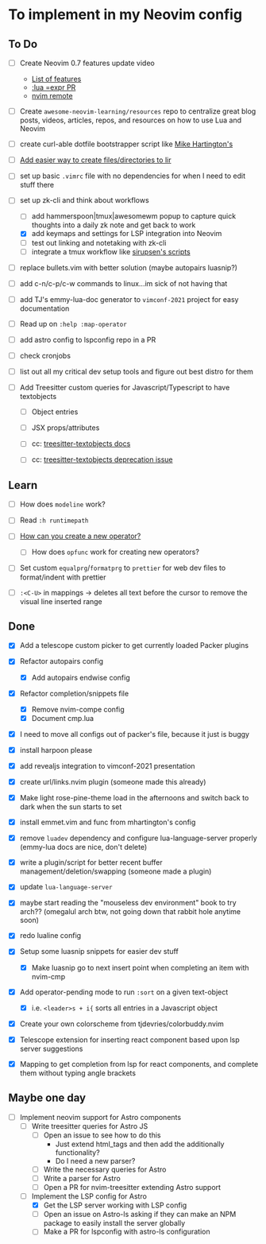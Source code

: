 # To implement in my Neovim config

## To Do

- [ ] Create Neovim 0.7 features update video
  - [List of features](https://neovim.discourse.group/t/neovim-0-7-stabilization-period-begins-today-4-2-2022/2259)
  - [:lua =expr PR](https://github.com/neovim/neovim/pull/16912)
  - [nvim remote](https://www.reddit.com/r/neovim/comments/tva95r/new_feature_nvim_remote/)

- [ ] Create `awesome-neovim-learning/resources` repo to centralize great blog posts, videos, articles, repos, and resources on how to use Lua and Neovim
- [ ] create curl-able dotfile bootstrapper script like [Mike Hartington's](https://github.com/mhartington/dotfiles/blob/main/install.sh)
- [ ] [Add easier way to create files/directories to lir](https://github.com/tamago324/lir.nvim/wiki/Custom-actions#input_newfile)
- [ ] set up basic `.vimrc` file with no dependencies for when I need to edit stuff there
- [ ] set up zk-cli and think about workflows
  - [ ] add hammerspoon|tmux|awesomewm popup to capture quick thoughts into a daily zk note and get back to work
  - [x] add keymaps and settings for LSP integration into Neovim
  - [ ] test out linking and notetaking with zk-cli
  - [ ] integrate a tmux workflow like [sirupsen's scripts](https://github.com/sirupsen/zk)

- [ ] replace bullets.vim with better solution (maybe autopairs luasnip?)
- [ ] add c-n/c-p/c-w commands to linux...im sick of not having that
- [ ] add TJ's emmy-lua-doc generator to `vimconf-2021` project for easy documentation
- [ ] Read up on `:help :map-operator`
- [ ] add astro config to lspconfig repo in a PR
- [ ] check cronjobs
- [ ] list out all my critical dev setup tools and figure out best distro for them

- [ ] Add Treesitter custom queries for Javascript/Typescript to have textobjects
  - [ ] Object entries
  - [ ] JSX props/attributes
  - [ ] cc: [treesitter-textobjects docs](https://github.com/nvim-treesitter/nvim-treesitter-textobjects/blob/master/README.md#built-in-textobjects)
  - [ ] cc: [treesitter-textobjects deprecation issue](https://github.com/nvim-treesitter/nvim-treesitter-textobjects/issues/65#issuecomment-873426234)



## Learn

- [ ] How does `modeline` work?
- [ ] Read `:h runtimepath`
- [ ] [How can you create a new operator?](https://stackoverflow.com/questions/8994276/how-to-define-a-new-vim-operator-with-a-parameter#8998136)
  - [ ] How does `opfunc` work for creating new operators?
- [ ] Set custom `equalprg`/`formatprg` to `prettier` for web dev files to format/indent with prettier
- [ ] `:<C-U>` in mappings -> deletes all text before the cursor to remove the visual line inserted range



## Done

- [x] Add a telescope custom picker to get currently loaded Packer plugins
- [x] Refactor autopairs config
  - [x] Add autopairs endwise config
- [x] Refactor completion/snippets file
  - [x] Remove nvim-compe config
  - [x] Document cmp.lua
- [x] I need to move all configs out of packer's file, because it just is buggy
- [x] install harpoon please
- [x] add revealjs integration to vimconf-2021 presentation
- [x] create url/links.nvim plugin (someone made this already)
- [x] Make light rose-pine-theme load in the afternoons and switch back to dark when the sun starts to set
- [x] install emmet.vim and func from mhartington's config
- [x] remove `luadev` dependency and configure lua-language-server properly (emmy-lua docs are nice, don't delete)
- [x] write a plugin/script for better recent buffer management/deletion/swapping (someone made a plugin)
- [x] update `lua-language-server`
- [x] maybe start reading the "mouseless dev environment" book to try arch?? (omegalul arch btw, not going down that rabbit hole anytime soon)
- [x] redo lualine config
- [x] Setup some luasnip snippets for easier dev stuff
  - [x] Make luasnip go to next insert point when completing an item with nvim-cmp
- [x] Add operator-pending mode to run `:sort` on a given text-object
  - [x] i.e. `<leader>s + i{` sorts all entries in a Javascript object

- [x] Create your own colorscheme from tjdevries/colorbuddy.nvim
- [x] Telescope extension for inserting react component based upon lsp server suggestions
- [x] Mapping to get completion from lsp for react components, and complete them without typing angle brackets



## Maybe one day

- [ ] Implement neovim support for Astro components
	- [ ] Write treesitter queries for Astro JS
		- [ ] Open an issue to see how to do this
			- Just extend html_tags and then add the additionally functionality?
			- Do I need a new parser?
		- [ ] Write the necessary queries for Astro
		- [ ] Write a parser for Astro
		- [ ] Open a PR for nvim-treesitter extending Astro support
	- [ ] Implement the LSP config for Astro
		- [x] Get the LSP server working with LSP config
		- [ ] Open an issue on Astro-ls asking if they can make an NPM package to easily install the server globally
		- [ ] Make a PR for lspconfig with astro-ls configuration
